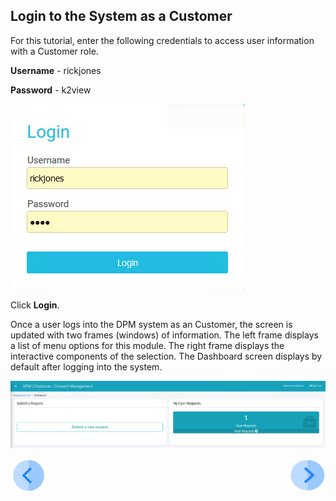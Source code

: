 ## Login to the System as a Customer

For this tutorial, enter the following credentials to access user information with a Customer role.

**Username** - rickjones

**Password** - k2view

![image](../images/Customer_Login.jpg)                                  

Click **Login**.

Once a user logs into the DPM system as an Customer, the screen is updated with two frames (windows) of information. The left frame displays a list of menu options for this module. The right frame displays the interactive components of the selection. The Dashboard screen displays by default after logging into the system.

![image](../images/Customer_Dashboard.jpg)    



[![Previous](../images/Previous.png)](  03_01_Auto_Sync_Data_Tutorial.md)[<img align="right" width="60" height="54" src="../images/Next.png">]( 03_04_Auto_Sync_Submit_a_First_Request.md)
